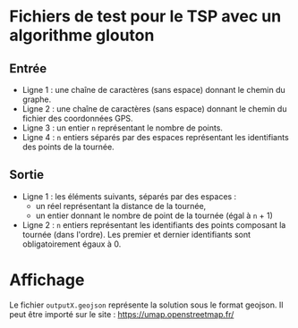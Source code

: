 # Fichiers de test pour le TSP avec un algorithme glouton

## Entrée

- Ligne 1 : une chaîne de caractères (sans espace) donnant le chemin du graphe.
- Ligne 2 : une chaîne de caractères (sans espace) donnant le chemin du fichier des coordonnées GPS.
- Ligne 3 : un entier `n` représentant le nombre de points.
- Ligne 4 : `n` entiers séparés par des espaces représentant les identifiants des points de la tournée.

## Sortie

- Ligne 1 : les éléments suivants, séparés par des espaces :
  - un réel représentant la distance de la tournée,
  - un entier donnant le nombre de point de la tournée (égal à `n` + 1)
- Ligne 2 : `n` entiers représentant les identifiants des points composant la tournée (dans l'ordre). Les premier et dernier identifiants sont obligatoirement égaux à 0.

# Affichage

Le fichier `outputX.geojson` représente la solution sous le format geojson.
Il peut être importé sur le site : https://umap.openstreetmap.fr/